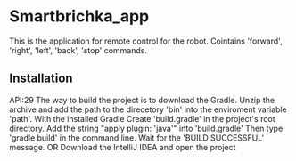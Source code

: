 # Smartbrichka_app
 This is the application for remote control for the robot. Cointains 'forward', 'right', 'left', 'back', 'stop' commands.
## Installation
API:29
The way to build the project is to download the Gradle. 
Unzip the archive and add the path to the direcetory 'bin' into the enviroment variable 'path'.
With the installed Gradle
Create 'build.gradle' in the project's root directory. Add the string "apply plugin: 'java'" into 'build.gradle'
Then type 'gradle build' in the command line. Wait for the 'BUILD SUCCESSFUL' message.
OR
Download the IntelliJ IDEA and open the project
